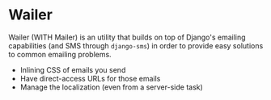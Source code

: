 # Wailer

Wailer (WITH Mailer) is an utility that builds on top of Django's emailing
capabilities (and SMS through `django-sms`) in order to provide easy solutions
to common emailing problems.

- Inlining CSS of emails you send
- Have direct-access URLs for those emails
- Manage the localization (even from a server-side task)
